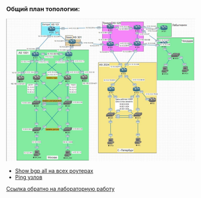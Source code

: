 ### Общий план топологии:  
<img src='pic/top.JPG'>  
  
* [Show bgp all на всех роутерах](show_bgp_all.md)  
* [Ping узлов](ping.md)  

[Ссылка обратно на лабораторную работу](/labs/lab08/README.md#)  
